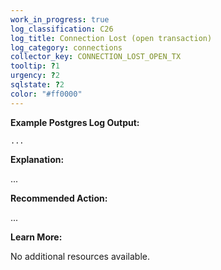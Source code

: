 ```yaml
---
work_in_progress: true
log_classification: C26
log_title: Connection Lost (open transaction)
log_category: connections
collector_key: CONNECTION_LOST_OPEN_TX
tooltip: ?1
urgency: ?2
sqlstate: ?2
color: "#ff0000"
---
```


**Example Postgres Log Output:**

```
...
```

**Explanation:**

...

**Recommended Action:**

...

**Learn More:**

No additional resources available.
